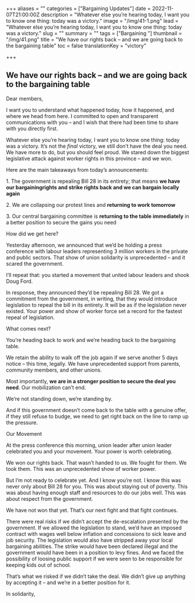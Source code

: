 +++
aliases = ""
categories = ["Bargaining Updates"]
date = 2022-11-07T21:00:00Z
description = "Whatever else you’re hearing today, I want you to know one thing: today was a victory."
image = "/img/41-1.png"
lead = "Whatever else you’re hearing today, I want you to know one thing: today was a victory."
slug = ""
summary = ""
tags = ["Bargaining "]
thumbnail = "/img/41.png"
title = "We have our rights back – and we are going back to the bargaining table"
toc = false
translationKey = "victory"

+++
## We have our rights back – and we are going back to the bargaining table

Dear members,

I want you to understand what happened today, how it happened, and where we head from here. I committed to open and transparent communications with you – and I wish that there had been time to share with you directly first.

Whatever else you’re hearing today, I want you to know one thing: today was a victory. It’s not the _final_ victory, we still don’t have the deal you need. We have more to do, but you should feel proud. We stared down the biggest legislative attack against worker rights in this province – and we won.

Here are the main takeaways from today’s announcements:

1\. The government is repealing Bill 28 in its entirety; that means **we have our bargainingrights and strike rights back and we can bargain locally again**

2\. We are collapsing our protest lines and **returning to work tomorrow**

3\. Our central bargaining committee is **returning to the table immediately** in a better position to secure the gains you need

How did we get here?

Yesterday afternoon, we announced that we’d be holding a press conference with labour leaders representing 3 million workers in the private and public sectors. That show of union solidarity is unprecedented – and it scared the government.

I’ll repeat that: you started a movement that united labour leaders and shook Doug Ford.

In response, they announced they’d be repealing Bill 28. We got a commitment from the government, in writing, that they would introduce legislation to repeal the bill in its entirety. It will be as if the legislation never existed. Your power and show of worker force set a record for the fastest repeal of legislation.

What comes next?

You’re heading back to work and we’re heading back to the bargaining table.

We retain the ability to walk off the job again if we serve another 5 days notice – this time, legally. We have unprecedented support from parents, community members, and other unions.

Most importantly, **we are in a stronger position to secure the deal you need**. Our mobilization can’t end.

We’re not standing down, we’re standing by.

And if this government doesn’t come back to the table with a genuine offer, if they still refuse to budge, we need to get right back on the line to ramp up the pressure.

Our Movement

At the press conference this morning, union leader after union leader celebrated you and your movement. Your power is worth celebrating.

We won our rights back. That wasn’t handed to us. We fought for them. We took them. This was an unprecedented show of worker power.

But I’m not ready to celebrate yet. And I know you’re not. I know this was never only about Bill 28 for you. This was about staying out of poverty. This was about having enough staff and resources to do our jobs well. This was about respect from the government.

We have not won that yet. That’s our next fight and that fight continues.

There were real risks if we didn’t accept the de-escalation presented by the government. If we allowed the legislation to stand, we’d have an imposed contract with wages well below inflation and concessions to sick leave and job security. The legislation would also have stripped away your local bargaining abilities. The strike would have been declared illegal and the government would have been in a position to levy fines. And we faced the possibility of loosing public support if we were seen to be responsible for keeping kids out of school.

That’s what we risked if we didn’t take the deal. We didn’t give up anything by accepting it – and we’re in a better position for it.

In solidarity,
